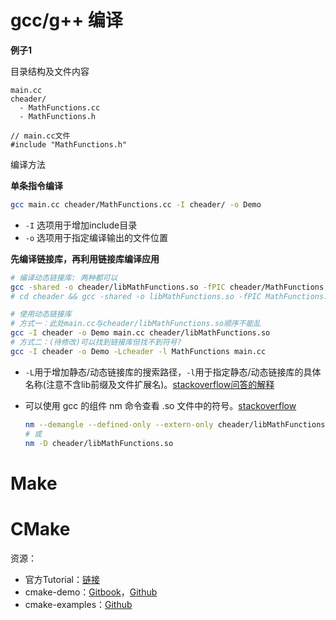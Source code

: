 
# gcc/g++ 编译

**例子1**

目录结构及文件内容

```
main.cc
cheader/
  - MathFunctions.cc
  - MathFunctions.h

// main.cc文件
#include "MathFunctions.h"
```

编译方法

**单条指令编译**
```bash
gcc main.cc cheader/MathFunctions.cc -I cheader/ -o Demo
```
- `-I` 选项用于增加include目录
- `-o` 选项用于指定编译输出的文件位置

**先编译链接库，再利用链接库编译应用**
```bash
# 编译动态链接库: 两种都可以
gcc -shared -o cheader/libMathFunctions.so -fPIC cheader/MathFunctions.cc
# cd cheader && gcc -shared -o libMathFunctions.so -fPIC MathFunctions.cc && cd ..

# 使用动态链接库
# 方式一：此处main.cc与cheader/libMathFunctions.so顺序不能乱
gcc -I cheader -o Demo main.cc cheader/libMathFunctions.so
# 方式二：(待修改)可以找到链接库但找不到符号?
gcc -I cheader -o Demo -Lcheader -l MathFunctions main.cc
```
- `-L`用于增加静态/动态链接库的搜索路径，`-l`用于指定静态/动态链接库的具体名称(注意不含lib前缀及文件扩展名)。[stackoverflow问答的解释](https://stackoverflow.com/questions/71544910/usr-bin-ld-cannot-find-lname-of-the-library-while-compiling-with-gcc)

- 可以使用 gcc 的组件 nm 命令查看 .so 文件中的符号。[stackoverflow](https://stackoverflow.com/questions/43256459/g-undefined-reference-although-symbol-is-present-in-so-file)
  ```bash
  nm --demangle --defined-only --extern-only cheader/libMathFunctions.so
  # 或
  nm -D cheader/libMathFunctions.so
  ```


# Make

# CMake
资源：
- 官方Tutorial：[链接](https://cmake.org/cmake/help/latest/guide/tutorial/index.html)
- cmake-demo：[Gitbook](https://www.hahack.com/codes/cmake/)，[Github](https://github.com/wzpan/cmake-demo)
- cmake-examples：[Github](https://github.com/ttroy50/cmake-examples)